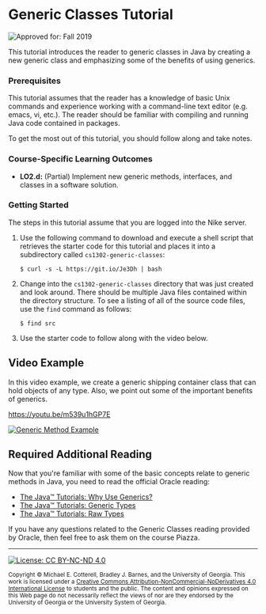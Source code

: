 # Generic Classes Tutorial

![Approved for: Fall 2019](https://img.shields.io/badge/Approved%20for-Fall%202019-brightgreen)

This tutorial introduces the reader to generic classes in Java by creating a new generic class
and emphasizing some of the benefits of using generics.

### Prerequisites

This tutorial assumes that the reader has a knowledge of basic Unix commands and experience working
with a command-line text editor (e.g. emacs, vi, etc.). The reader should be familiar with compiling
and running Java code contained in packages.

To get the most out of this tutorial, you should follow along and take notes.

### Course-Specific Learning Outcomes

* **LO2.d:** (Partial) Implement new generic methods, interfaces, and classes in a software solution.

### Getting Started

The steps in this tutorial assume that you are logged into the Nike server.

1. Use the following command to download and execute a shell script that retrieves
   the starter code for this tutorial and places it into a subdirectory
   called `cs1302-generic-classes`:

   ```
   $ curl -s -L https://git.io/Je3Dh | bash
   ```

1. Change into the `cs1302-generic-classes` directory that was just created and look around. 
   There should be multiple Java files contained within the directory structure. To see a listing 
   of all of the source code files, use the `find` command as follows:

   ```
   $ find src
   ```

1. Use the starter code to follow along with the video below.

## Video Example

In this video example, we create a generic shipping container class that can hold objects of any type. 
Also, we point out some of the important benefits of generics.

https://youtu.be/m539u1hGP7E

<a href="https://www.youtube.com/watch?v=m539u1hGP7E">
<img src="https://img.youtube.com/vi/m539u1hGP7E/0.jpg?201909191514" alt="Generic Method Example">
</a>

## Required Additional Reading

Now that you're familiar with some of the basic concepts relate to generic
methods in Java, you need to read the official Oracle reading:

* [The Java™ Tutorials: Why Use Generics?](https://docs.oracle.com/javase/tutorial/java/generics/why.html)
* [The Java™ Tutorials: Generic Types](https://docs.oracle.com/javase/tutorial/java/generics/types.html)
* [The Java™ Tutorials: Raw Types](https://docs.oracle.com/javase/tutorial/java/generics/rawTypes.html)

If you have any questions related to the Generic Classes reading provided by
Oracle, then feel free to ask them on the course Piazza.

<hr/>

[![License: CC BY-NC-ND 4.0](https://img.shields.io/badge/License-CC%20BY--NC--ND%204.0-lightgrey.svg)](http://creativecommons.org/licenses/by-nc-nd/4.0/)

<small>
Copyright &copy; Michael E. Cotterell, Bradley J. Barnes, and the University of Georgia.
This work is licensed under a <a rel="license" href="http://creativecommons.org/licenses/by-nc-nd/4.0/">Creative Commons Attribution-NonCommercial-NoDerivatives 4.0 International License</a> to students and the public.
The content and opinions expressed on this Web page do not necessarily reflect the views of nor are they endorsed by the University of Georgia or the University System of Georgia.
</small>
